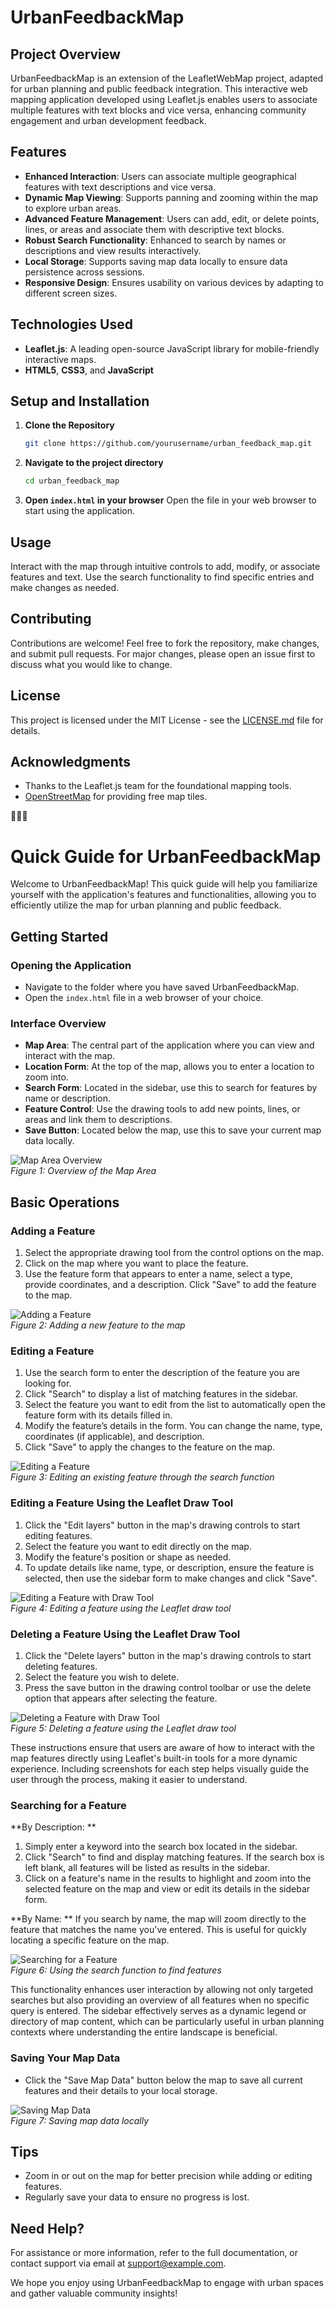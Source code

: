 # UrbanFeedbackMap

## Project Overview
UrbanFeedbackMap is an extension of the LeafletWebMap project, adapted for urban planning and public feedback integration. This interactive web mapping application developed using Leaflet.js enables users to associate multiple features with text blocks and vice versa, enhancing community engagement and urban development feedback.

## Features
- **Enhanced Interaction**: Users can associate multiple geographical features with text descriptions and vice versa.
- **Dynamic Map Viewing**: Supports panning and zooming within the map to explore urban areas.
- **Advanced Feature Management**: Users can add, edit, or delete points, lines, or areas and associate them with descriptive text blocks.
- **Robust Search Functionality**: Enhanced to search by names or descriptions and view results interactively.
- **Local Storage**: Supports saving map data locally to ensure data persistence across sessions.
- **Responsive Design**: Ensures usability on various devices by adapting to different screen sizes.

## Technologies Used
- **Leaflet.js**: A leading open-source JavaScript library for mobile-friendly interactive maps.
- **HTML5**, **CSS3**, and **JavaScript**

## Setup and Installation
1. **Clone the Repository**
   ```bash
   git clone https://github.com/yourusername/urban_feedback_map.git

2. **Navigate to the project directory**
   ```bash
   cd urban_feedback_map
   ```
3. **Open `index.html` in your browser**
   Open the file in your web browser to start using the application.

## Usage
Interact with the map through intuitive controls to add, modify, or associate features and text. Use the search functionality to find specific entries and make changes as needed.

## Contributing
Contributions are welcome! Feel free to fork the repository, make changes, and submit pull requests. For major changes, please open an issue first to discuss what you would like to change.

## License
This project is licensed under the MIT License - see the [LICENSE.md](LICENSE) file for details.

## Acknowledgments
- Thanks to the Leaflet.js team for the foundational mapping tools.
- [OpenStreetMap](https://www.openstreetmap.org/) for providing free map tiles.

🌱🌱🌱
# Quick Guide for UrbanFeedbackMap

Welcome to UrbanFeedbackMap! This quick guide will help you familiarize yourself with the application's features and functionalities, allowing you to efficiently utilize the map for urban planning and public feedback.

## Getting Started

### Opening the Application
- Navigate to the folder where you have saved UrbanFeedbackMap.
- Open the `index.html` file in a web browser of your choice.

### Interface Overview
- **Map Area**: The central part of the application where you can view and interact with the map.
- **Location Form**: At the top of the map, allows you to enter a location to zoom into.
- **Search Form**: Located in the sidebar, use this to search for features by name or description.
- **Feature Control**: Use the drawing tools to add new points, lines, or areas and link them to descriptions.
- **Save Button**: Located below the map, use this to save your current map data locally.

![Map Area Overview](src/assets/mapExampleOverview.jpeg)  
*Figure 1: Overview of the Map Area*

## Basic Operations

### Adding a Feature
1. Select the appropriate drawing tool from the control options on the map.
2. Click on the map where you want to place the feature.
3. Use the feature form that appears to enter a name, select a type, provide coordinates, and a description. Click "Save" to add the feature to the map.

![Adding a Feature](src/assets/mapExampleCreate.jpeg)  
*Figure 2: Adding a new feature to the map*

### Editing a Feature
1. Use the search form to enter the description of the feature you are looking for.
2. Click "Search" to display a list of matching features in the sidebar.
3. Select the feature you want to edit from the list to automatically open the feature form with its details filled in.
4. Modify the feature’s details in the form. You can change the name, type, coordinates (if applicable), and description.
5. Click "Save" to apply the changes to the feature on the map.

![Editing a Feature](src/assets/mapExampleEdit.jpeg)  
*Figure 3: Editing an existing feature through the search function*

### Editing a Feature Using the Leaflet Draw Tool
1. Click the "Edit layers" button in the map's drawing controls to start editing features.
2. Select the feature you want to edit directly on the map.
3. Modify the feature's position or shape as needed.
4. To update details like name, type, or description, ensure the feature is selected, then use the sidebar form to make changes and click "Save".

![Editing a Feature with Draw Tool](src/assets/mapExampleEditTool.jpeg)  
*Figure 4: Editing a feature using the Leaflet draw tool*

### Deleting a Feature Using the Leaflet Draw Tool
1. Click the "Delete layers" button in the map's drawing controls to start deleting features.
2. Select the feature you wish to delete.
3. Press the save button in the drawing control toolbar or use the delete option that appears after selecting the feature.

![Deleting a Feature with Draw Tool](src/assets/mapExampleDeleteTool.jpeg)  
*Figure 5: Deleting a feature using the Leaflet draw tool*

These instructions ensure that users are aware of how to interact with the map features directly using Leaflet's built-in tools for a more dynamic experience. Including screenshots for each step helps visually guide the user through the process, making it easier to understand.


### Searching for a Feature
**By Description: **
1. Simply enter a keyword into the search box located in the sidebar.
2. Click "Search" to find and display matching features. If the search box is left blank, all features will be listed as results in the sidebar.
3. Click on a feature's name in the results to highlight and zoom into the selected feature on the map and view or edit its details in the sidebar form.

**By Name: **
If you search by name, the map will zoom directly to the feature that matches the name you've entered. This is useful for quickly locating a specific feature on the map.

![Searching for a Feature](src/assets/mapExampleSearch.jpeg)  
*Figure 6: Using the search function to find features*

This functionality enhances user interaction by allowing not only targeted searches but also providing an overview of all features when no specific query is entered. The sidebar effectively serves as a dynamic legend or directory of map content, which can be particularly useful in urban planning contexts where understanding the entire landscape is beneficial.

### Saving Your Map Data
- Click the "Save Map Data" button below the map to save all current features and their details to your local storage.

![Saving Map Data](src/assets/saveMapData.jpeg)  
*Figure 7: Saving map data locally*

## Tips
- Zoom in or out on the map for better precision while adding or editing features.
- Regularly save your data to ensure no progress is lost.

## Need Help?
For assistance or more information, refer to the full documentation, or contact support via email at support@example.com.

We hope you enjoy using UrbanFeedbackMap to engage with urban spaces and gather valuable community insights!


